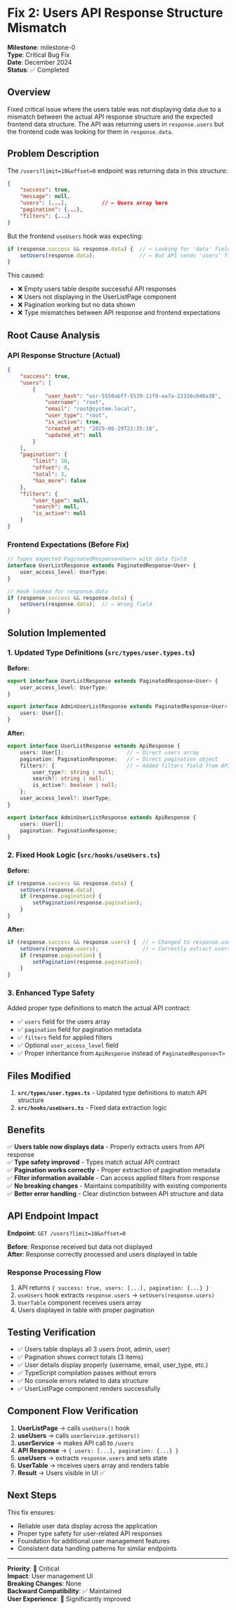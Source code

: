 # Fix 2: Users API Response Structure Mismatch

**Milestone**: milestone-0  
**Type**: Critical Bug Fix  
**Date**: December 2024  
**Status**: ✅ Completed  

## Overview

Fixed critical issue where the users table was not displaying data due to a mismatch between the actual API response structure and the expected frontend data structure. The API was returning users in `response.users` but the frontend code was looking for them in `response.data`.

## Problem Description

The `/users?limit=10&offset=0` endpoint was returning data in this structure:
```json
{
    "success": true,
    "message": null,
    "users": [...],           // ← Users array here
    "pagination": {...},
    "filters": {...}
}
```

But the frontend `useUsers` hook was expecting:
```typescript
if (response.success && response.data) {  // ← Looking for 'data' field
    setUsers(response.data);              // ← But API sends 'users' field
}
```

This caused:
- ❌ Empty users table despite successful API responses
- ❌ Users not displaying in the UserListPage component
- ❌ Pagination working but no data shown
- ❌ Type mismatches between API response and frontend expectations

## Root Cause Analysis

### API Response Structure (Actual)
```json
{
    "success": true,
    "users": [
        {
            "user_hash": "usr-5550abff-5539-11f0-aa7a-22316c040a38",
            "username": "root",
            "email": "root@system.local",
            "user_type": "root",
            "is_active": true,
            "created_at": "2025-06-29T22:35:18",
            "updated_at": null
        }
    ],
    "pagination": {
        "limit": 10,
        "offset": 0,
        "total": 3,
        "has_more": false
    },
    "filters": {
        "user_type": null,
        "search": null,
        "is_active": null
    }
}
```

### Frontend Expectations (Before Fix)
```typescript
// Types expected PaginatedResponse<User> with data field
interface UserListResponse extends PaginatedResponse<User> {
    user_access_level: UserType;
}

// Hook looked for response.data
if (response.success && response.data) {
    setUsers(response.data);  // ← Wrong field
}
```

## Solution Implemented

### 1. Updated Type Definitions (`src/types/user.types.ts`)

**Before:**
```typescript
export interface UserListResponse extends PaginatedResponse<User> {
    user_access_level: UserType;
}

export interface AdminUserListResponse extends PaginatedResponse<User> {
    users: User[];
}
```

**After:**
```typescript
export interface UserListResponse extends ApiResponse {
    users: User[];                    // ← Direct users array
    pagination: PaginationResponse;   // ← Direct pagination object
    filters?: {                       // ← Added filters field from API
        user_type?: string | null;
        search?: string | null;
        is_active?: boolean | null;
    };
    user_access_level?: UserType;
}

export interface AdminUserListResponse extends ApiResponse {
    users: User[];
    pagination: PaginationResponse;
}
```

### 2. Fixed Hook Logic (`src/hooks/useUsers.ts`)

**Before:**
```typescript
if (response.success && response.data) {
    setUsers(response.data);
    if (response.pagination) {
        setPagination(response.pagination);
    }
}
```

**After:**
```typescript
if (response.success && response.users) {  // ← Changed to response.users
    setUsers(response.users);              // ← Correctly extract users
    if (response.pagination) {
        setPagination(response.pagination);
    }
}
```

### 3. Enhanced Type Safety

Added proper type definitions to match the actual API contract:
- ✅ `users` field for the users array
- ✅ `pagination` field for pagination metadata
- ✅ `filters` field for applied filters
- ✅ Optional `user_access_level` field
- ✅ Proper inheritance from `ApiResponse` instead of `PaginatedResponse<T>`

## Files Modified

1. **`src/types/user.types.ts`** - Updated type definitions to match API structure
2. **`src/hooks/useUsers.ts`** - Fixed data extraction logic

## Benefits

✅ **Users table now displays data** - Properly extracts users from API response  
✅ **Type safety improved** - Types match actual API contract  
✅ **Pagination works correctly** - Proper extraction of pagination metadata  
✅ **Filter information available** - Can access applied filters from response  
✅ **No breaking changes** - Maintains compatibility with existing components  
✅ **Better error handling** - Clear distinction between API structure and data  

## API Endpoint Impact

**Endpoint**: `GET /users?limit=10&offset=0`

**Before**: Response received but data not displayed  
**After**: Response correctly processed and users displayed in table

### Response Processing Flow
1. API returns `{ success: true, users: [...], pagination: {...} }`
2. `useUsers` hook extracts `response.users` → `setUsers(response.users)`
3. `UserTable` component receives users array
4. Users displayed in table with proper pagination

## Testing Verification

- ✅ Users table displays all 3 users (root, admin, user)
- ✅ Pagination shows correct totals (3 items)
- ✅ User details display properly (username, email, user_type, etc.)
- ✅ TypeScript compilation passes without errors
- ✅ No console errors related to data structure
- ✅ UserListPage component renders successfully

## Component Flow Verification

1. **UserListPage** → calls `useUsers()` hook
2. **useUsers** → calls `userService.getUsers()` 
3. **userService** → makes API call to `/users`
4. **API Response** → `{ users: [...], pagination: {...} }`
5. **useUsers** → extracts `response.users` and sets state
6. **UserTable** → receives users array and renders table
7. **Result** → Users visible in UI ✅

## Next Steps

This fix ensures:
- Reliable user data display across the application
- Proper type safety for user-related API responses
- Foundation for additional user management features
- Consistent data handling patterns for similar endpoints

---

**Priority**: 🔴 Critical  
**Impact**: User management UI  
**Breaking Changes**: None  
**Backward Compatibility**: ✅ Maintained  
**User Experience**: 🚀 Significantly improved 